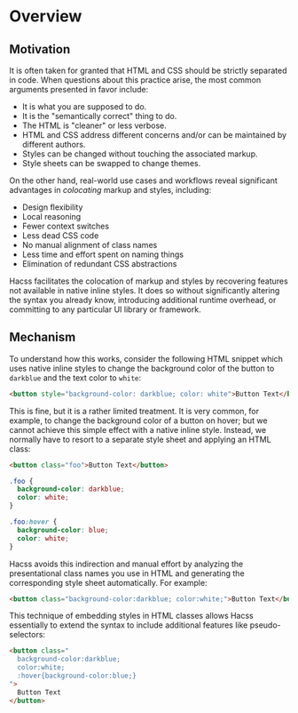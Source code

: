 # Overview

## Motivation

It is often taken for granted that HTML and CSS should be strictly separated in
code. When questions about this practice arise, the most common arguments
presented in favor include:

* It is what you are supposed to do.
* It is the "semantically correct" thing to do.
* The HTML is "cleaner" or less verbose.
* HTML and CSS address different concerns and/or can be maintained by different
  authors.
* Styles can be changed without touching the associated markup.
* Style sheets can be swapped to change themes.

On the other hand, real-world use cases and workflows reveal significant
advantages in _colocating_ markup and styles, including:

* Design flexibility
* Local reasoning
* Fewer context switches
* Less dead CSS code
* No manual alignment of class names
* Less time and effort spent on naming things
* Elimination of redundant CSS abstractions

Hacss facilitates the colocation of markup and styles by recovering features not
available in native inline styles. It does so without significantly altering the
syntax you already know, introducing additional runtime overhead, or committing
to any particular UI library or framework.

## Mechanism

To understand how this works, consider the following HTML snippet which uses
native inline styles to change the background color of the button to `darkblue`
and the text color to `white`:

```html
<button style="background-color: darkblue; color: white">Button Text</button>
```

This is fine, but it is a rather limited treatment. It is very common, for
example, to change the background color of a button on hover; but we cannot
achieve this simple effect with a native inline style. Instead, we normally have
to resort to a separate style sheet and applying an HTML class:

```html
<button class="foo">Button Text</button>
```

```css
.foo {
  background-color: darkblue;
  color: white;
}

.foo:hover {
  background-color: blue;
  color: white;
}
```

Hacss avoids this indirection and manual effort by analyzing the presentational
class names you use in HTML and generating the corresponding style sheet
automatically. For example:

```html
<button class="background-color:darkblue; color:white;">Button Text</button>
```

This technique of embedding styles in HTML classes allows Hacss essentially to
extend the syntax to include additional features like pseudo-selectors:

```html
<button class="
  background-color:darkblue;
  color:white;
  :hover{background-color:blue;}
">
  Button Text
</button>
```
